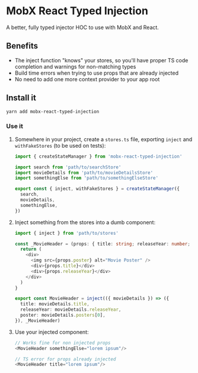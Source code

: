 # MobX React Typed Injection

A better, fully typed injector HOC to use with MobX and React.

## Benefits

- The inject function "knows" your stores, so you'll have proper TS code completion and warnings for non-matching types
- Build time errors when trying to use props that are already injected
- No need to add one more context provider to your app root

## Install it

```
yarn add mobx-react-typed-injection
```

### Use it

1. Somewhere in your project, create a `stores.ts` file, exporting `inject` and `withFakeStores` (to be used on tests):

   ```typescript
   import { createStateManager } from 'mobx-react-typed-injection'

   import search from 'path/to/searchStore'
   import movieDetails from 'path/to/movieDetailsStore'
   import somethingElse from 'path/to/somethingElseStore'

   export const { inject, withFakeStores } = createStateManager({
     search,
     movieDetails,
     somethingElse,
   })
   ```

2. Inject something from the stores into a dumb component:

   ```typescript jsx
   import { inject } from 'path/to/stores'

   const _MovieHeader = (props: { title: string; releaseYear: number; poster: string; somethingElse: string }) => {
     return (
       <div>
         <img src={props.poster} alt="Movie Poster" />
         <div>{props.title}</div>
         <div>{props.releaseYear}</div>
       </div>
     )
   }

   export const MovieHeader = inject(({ movieDetails }) => ({
     title: movieDetails.title,
     releaseYear: movieDetails.releaseYear,
     poster: movieDetails.posters[0],
   }), _MovieHeader)
   ```

3. Use your injected component:

   ```typescript jsx
   // Works fine for non injected props
   <MovieHeader somethingElse="lorem ipsum"/>

   // TS error for props already injected
   <MovieHeader title="lorem ipsum"/>
   ```
